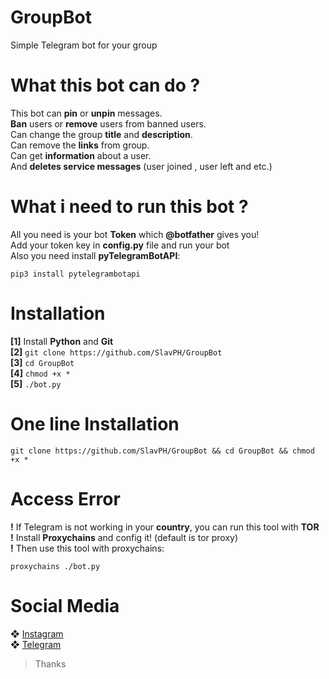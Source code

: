 # GroupBot
Simple Telegram bot for your group

# What this bot can do ?
This bot can **pin** or **unpin** messages.                     
**Ban** users or **remove** users from banned users.                              
Can change the group **title** and **description**.                                
Can remove the **links** from group.                                      
Can get **information** about a user.                            
And **deletes service messages** (user joined , user left and etc.)                           

# What i need to run this bot ?
All you need is your bot **Token** which **@botfather** gives you!                        
Add your token key in **config.py** file and run your bot  
Also you need install **pyTelegramBotAPI**:
```
pip3 install pytelegrambotapi
```

# Installation
**[1]** Install **Python** and **Git**                                
**[2]** `git clone https://github.com/SlavPH/GroupBot`                                             
**[3]** `cd GroupBot`                                              
**[4]** `chmod +x *`                                     
**[5]** `./bot.py`                  

# One line Installation
```
git clone https://github.com/SlavPH/GroupBot && cd GroupBot && chmod +x *
```

# Access Error
**!**  If Telegram is not working in your **country**, you can run this tool with **TOR**                             
**!**  Install **Proxychains** and config it! (default is tor proxy)                                    
**!**  Then use this tool with proxychains:                            
```
proxychains ./bot.py
```

# Social Media
❖ [Instagram](https://instagram.com/theslavph)                                                
❖ [Telegram](https://telegram.me/theslavph)

> Thanks 
